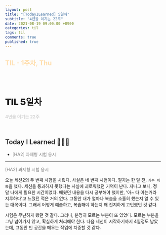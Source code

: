 ```yaml
---
layout: post
title: "[TodayILearned] 5일차"
subtitle: "4년을 이기는 22주"
date: 2021-08-19 09:00:00 +0900
categories: til
tags: til
comments: true
published: true
---
```


## <span style="color:navajowhite;">TIL - 1주차, Thu

<br />
<br />

# **<span style="font-weight:900">TIL 5일차</span>**

**<span style="color:lightgray">4년을 이기는 22주</span>**

<br />

## <span style="font-weight:600">Today I Learned</span> 🧗🏻‍♂️

- <span style="color:gray">[HA2] 과제형 시험 응시</span>

---

<span style="color:gray">[HA2] 과제형 시험 응시</span>

오늘 세션2의 두 번째 시험을 치렀다.
사실은 네 번째 시험이다.
필자는 한 달 전, `기수 이동`을 했다.
세션을 통과하지 못했다는 사실에 괴로워했던 기억이 난다.
지나고 보니, 정말 나에게 필요한 시간이었다.
배웠던 내용을 다시 공부해야 했지만, '아~ 다 아는거라 지루하다'고 느꼈던 적은 거의 없다.
그동안 내가 얼마나 복습을 소홀히 했는지 알 수 있는 대목이다.
그래서 어떻게 예습하고, 복습해야 하는지 꽤 진지하게 고민했던 것 같다.

시험은 무난하게 봤던 것 같다.
그러나, 분명히 모르는 부분이 또 있었다.
모르는 부분을 그냥 넘어가지 않고, 확실하게 처리해야 한다.
다음 세션이 시작하기까지 4일정도 남았는데, 그동안 빈 공간을 메우는 작업에 치중할 것 같다.
